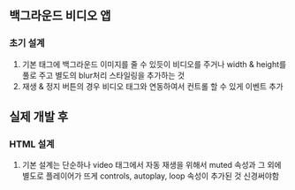 ## 백그라운드 비디오 앱

### 초기 설계
1. 기본 태그에 백그라운드 이미지를 줄 수 있듯이 비디오를 주거나 width & height를 풀로 주고 별도의 blur처리 스타일링을 추가하는 것
2. 재생 & 정지 버튼의 경우 비디오 태그와 연동하여서 컨트롤 할 수 있게 이벤트 추가

## 실제 개발 후

### HTML 설계
1. 기본 설계는 단순하나 video 태그에서 자동 재생을 위해서 muted 속성과 그 외에 별도로 플레이어가 뜨게 controls, autoplay, loop 속성이 추가된 것 신경써야함
